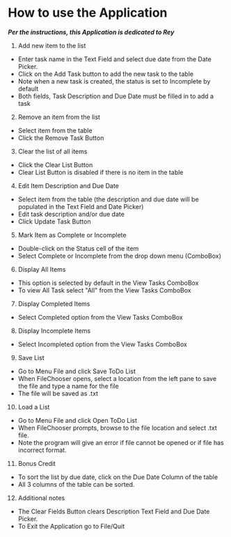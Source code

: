 # How to use the Application

***Per the instructions, this Application is dedicated to Rey***

1. Add new item to the list
* Enter task name in the Text Field and select due date from the Date Picker.
* Click on the Add Task button to add the new task to the table
* Note when a new task is created, the status is set to Incomplete by default
* Both fields, Task Description and Due Date must be filled in to add a task

2. Remove an item from the list
* Select item from the table
* Click the Remove Task Button

3. Clear the list of all items
* Click the Clear List Button
* Clear List Button is disabled if there is no item in the table

4. Edit Item Description and Due Date
* Select item from the table (the description and due date will be populated in the Text Field and Date Picker)
* Edit task description and/or due date
* Click Update Task Button

5. Mark Item as Complete or Incomplete
* Double-click on the Status cell of the item
* Select Complete or Incomplete from the drop down menu (ComboBox)

6. Display All Items
* This option is selected by default in the View Tasks ComboBox
* To view All Task select "All" from the View Tasks ComboBox

7. Display Completed Items
* Select Completed option from the View Tasks ComboBox

8. Display Incomplete Items
* Select Incompleted option from the View Tasks ComboBox

9. Save List
* Go to Menu File and click Save ToDo List
* When FileChooser opens, select a location from the left pane to save the file and type a name for the file
* The file will be saved as .txt

10. Load a List
* Go to Menu File and click Open ToDo List
* When FileChooser prompts, browse to the file location and select .txt file.
* Note the program will give an error if file cannot be opened or if file has incorrect format.

11. Bonus Credit
* To sort the list by due date, click on the Due Date Column of the table
* All 3 columns of the table can be sorted.

12. Additional notes
* The Clear Fields Button clears Description Text Field and Due Date Picker.
* To Exit the Application go to File/Quit
